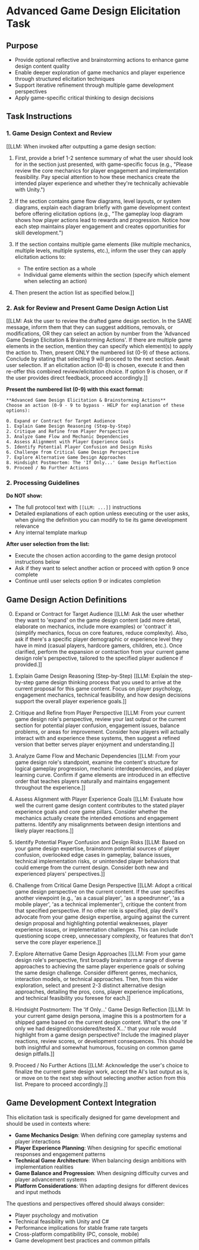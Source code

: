 # Advanced Game Design Elicitation Task

## Purpose

- Provide optional reflective and brainstorming actions to enhance game design content quality
- Enable deeper exploration of game mechanics and player experience through structured elicitation techniques
- Support iterative refinement through multiple game development perspectives
- Apply game-specific critical thinking to design decisions

## Task Instructions

### 1. Game Design Context and Review

[[LLM: When invoked after outputting a game design section:

1. First, provide a brief 1-2 sentence summary of what the user should look for in the section just presented, with game-specific focus (e.g., "Please review the core mechanics for player engagement and implementation feasibility. Pay special attention to how these mechanics create the intended player experience and whether they're technically achievable with Unity.")

2. If the section contains game flow diagrams, level layouts, or system diagrams, explain each diagram briefly with game development context before offering elicitation options (e.g., "The gameplay loop diagram shows how player actions lead to rewards and progression. Notice how each step maintains player engagement and creates opportunities for skill development.")

3. If the section contains multiple game elements (like multiple mechanics, multiple levels, multiple systems, etc.), inform the user they can apply elicitation actions to:
   - The entire section as a whole
   - Individual game elements within the section (specify which element when selecting an action)

4. Then present the action list as specified below.]]

### 2. Ask for Review and Present Game Design Action List

[[LLM: Ask the user to review the drafted game design section. In the SAME message, inform them that they can suggest additions, removals, or modifications, OR they can select an action by number from the 'Advanced Game Design Elicitation & Brainstorming Actions'. If there are multiple game elements in the section, mention they can specify which element(s) to apply the action to. Then, present ONLY the numbered list (0-9) of these actions. Conclude by stating that selecting 9 will proceed to the next section. Await user selection. If an elicitation action (0-8) is chosen, execute it and then re-offer this combined review/elicitation choice. If option 9 is chosen, or if the user provides direct feedback, proceed accordingly.]]

**Present the numbered list (0-9) with this exact format:**

```text
**Advanced Game Design Elicitation & Brainstorming Actions**
Choose an action (0-9 - 9 to bypass - HELP for explanation of these options):

0. Expand or Contract for Target Audience
1. Explain Game Design Reasoning (Step-by-Step)
2. Critique and Refine from Player Perspective
3. Analyze Game Flow and Mechanic Dependencies
4. Assess Alignment with Player Experience Goals
5. Identify Potential Player Confusion and Design Risks
6. Challenge from Critical Game Design Perspective
7. Explore Alternative Game Design Approaches
8. Hindsight Postmortem: The 'If Only...' Game Design Reflection
9. Proceed / No Further Actions
```

### 2. Processing Guidelines

**Do NOT show:**

- The full protocol text with `[[LLM: ...]]` instructions
- Detailed explanations of each option unless executing or the user asks, when giving the definition you can modify to tie its game development relevance
- Any internal template markup

**After user selection from the list:**

- Execute the chosen action according to the game design protocol instructions below
- Ask if they want to select another action or proceed with option 9 once complete
- Continue until user selects option 9 or indicates completion

## Game Design Action Definitions

0. Expand or Contract for Target Audience
   [[LLM: Ask the user whether they want to 'expand' on the game design content (add more detail, elaborate on mechanics, include more examples) or 'contract' it (simplify mechanics, focus on core features, reduce complexity). Also, ask if there's a specific player demographic or experience level they have in mind (casual players, hardcore gamers, children, etc.). Once clarified, perform the expansion or contraction from your current game design role's perspective, tailored to the specified player audience if provided.]]

1. Explain Game Design Reasoning (Step-by-Step)
   [[LLM: Explain the step-by-step game design thinking process that you used to arrive at the current proposal for this game content. Focus on player psychology, engagement mechanics, technical feasibility, and how design decisions support the overall player experience goals.]]

2. Critique and Refine from Player Perspective
   [[LLM: From your current game design role's perspective, review your last output or the current section for potential player confusion, engagement issues, balance problems, or areas for improvement. Consider how players will actually interact with and experience these systems, then suggest a refined version that better serves player enjoyment and understanding.]]

3. Analyze Game Flow and Mechanic Dependencies
   [[LLM: From your game design role's standpoint, examine the content's structure for logical gameplay progression, mechanic interdependencies, and player learning curve. Confirm if game elements are introduced in an effective order that teaches players naturally and maintains engagement throughout the experience.]]

4. Assess Alignment with Player Experience Goals
   [[LLM: Evaluate how well the current game design content contributes to the stated player experience goals and core game pillars. Consider whether the mechanics actually create the intended emotions and engagement patterns. Identify any misalignments between design intentions and likely player reactions.]]

5. Identify Potential Player Confusion and Design Risks
   [[LLM: Based on your game design expertise, brainstorm potential sources of player confusion, overlooked edge cases in gameplay, balance issues, technical implementation risks, or unintended player behaviors that could emerge from the current design. Consider both new and experienced players' perspectives.]]

6. Challenge from Critical Game Design Perspective
   [[LLM: Adopt a critical game design perspective on the current content. If the user specifies another viewpoint (e.g., 'as a casual player', 'as a speedrunner', 'as a mobile player', 'as a technical implementer'), critique the content from that specified perspective. If no other role is specified, play devil's advocate from your game design expertise, arguing against the current design proposal and highlighting potential weaknesses, player experience issues, or implementation challenges. This can include questioning scope creep, unnecessary complexity, or features that don't serve the core player experience.]]

7. Explore Alternative Game Design Approaches
   [[LLM: From your game design role's perspective, first broadly brainstorm a range of diverse approaches to achieving the same player experience goals or solving the same design challenge. Consider different genres, mechanics, interaction models, or technical approaches. Then, from this wider exploration, select and present 2-3 distinct alternative design approaches, detailing the pros, cons, player experience implications, and technical feasibility you foresee for each.]]

8. Hindsight Postmortem: The 'If Only...' Game Design Reflection
   [[LLM: In your current game design persona, imagine this is a postmortem for a shipped game based on the current design content. What's the one 'if only we had designed/considered/tested X...' that your role would highlight from a game design perspective? Include the imagined player reactions, review scores, or development consequences. This should be both insightful and somewhat humorous, focusing on common game design pitfalls.]]

9. Proceed / No Further Actions
   [[LLM: Acknowledge the user's choice to finalize the current game design work, accept the AI's last output as is, or move on to the next step without selecting another action from this list. Prepare to proceed accordingly.]]

## Game Development Context Integration

This elicitation task is specifically designed for game development and should be used in contexts where:

- **Game Mechanics Design**: When defining core gameplay systems and player interactions
- **Player Experience Planning**: When designing for specific emotional responses and engagement patterns
- **Technical Game Architecture**: When balancing design ambitions with implementation realities
- **Game Balance and Progression**: When designing difficulty curves and player advancement systems
- **Platform Considerations**: When adapting designs for different devices and input methods

The questions and perspectives offered should always consider:

- Player psychology and motivation
- Technical feasibility with Unity and C#
- Performance implications for stable frame rate targets
- Cross-platform compatibility (PC, console, mobile)
- Game development best practices and common pitfalls
